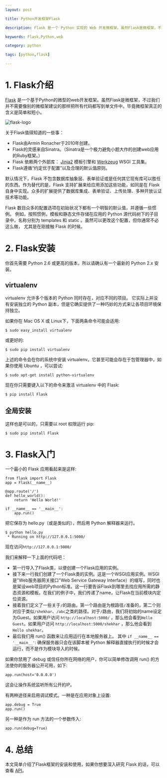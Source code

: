 ```yaml
---
layout: post

title: Python开发框架Flask

description: Flask 是一个 Python 实现的 Web 开发微框架。虽然Flask是微框架，不过我们并不需要像别的微框架建议的那样把所有代码都写到单文件中。毕竟微框架真正的含义是简单和短小。

keywords: Flask,Python,web

category: python

tags: [python,flask]

---
```


# 1. Flask介绍

[Flask](http://flask.pocoo.org/) 是一个基于Python的微型的web开发框架。虽然Flask是微框架，不过我们并不需要像别的微框架建议的那样把所有代码都写到单文件中。毕竟微框架真正的含义是简单和短小。

![flask-logo](http://flask.pocoo.org/static/logo.png)

关于Flask值得知道的一些事：

- Flask由Armin Ronacher于2010年创建。
- Flask的灵感来自Sinatra。（Sinatra是一个极力避免小题大作的创建web应用的Ruby框架。）
- Flask 依赖两个外部库： [Jinja2](http://jinja.pocoo.org/2/) 模板引擎和 [Werkzeug](http://werkzeug.pocoo.org/) WSGI 工具集。
- Flask遵循“约定优于配置”以及合理的默认值原则。

默认情况下，Flask 不包含数据库抽象层、表单验证或是任何其它现有库可以胜任的东西。作为替代的是，Flask 支持扩展来给应用添加这些功能，如同是在 Flask 自身中实现。众多的扩展提供了数据库集成、表单验证、上传处理、多种开放认证技术等功能。

Flask 数目众多的配置选项在初始状况下都有一个明智的默认值，并遵循一些惯例。 例如，按照惯例，模板和静态文件存储在应用的 Python 源代码树下的子目录中，名称分别为 templates 和 static 。虽然可以更改这个配置，但你通常不必这么做， 尤其是在刚接触 Flask 的时候。

# 2. Flask安装

你首先需要 Python 2.6 或更高的版本，所以请确认有一个最新的 Python 2.x 安装。

## virtualenv

virtualenv 允许多个版本的 Python 同时存在，对应不同的项目。 它实际上并没有安装独立的 Python 副本，但是它确实提供了一种巧妙的方式来让各项目环境保持独立。

如果你在 Mac OS X 或 Linux下，下面两条命令可能会适用:

```
$ sudo easy_install virtualenv
```

或更好的:

```
$ sudo pip install virtualenv
```

上述的命令会在你的系统中安装 virtualenv。它甚至可能会存在于包管理器中，如果你使用 Ubuntu ，可以尝试:

```
$ sudo apt-get install python-virtualenv
```

现在你只需要键入以下的命令来激活 virtualenv 中的 Flask:

```
$ pip install Flask
```

## 全局安装

这样也是可以的，只需要以 root 权限运行 pip:

```
$ sudo pip install Flask
```

# 3. Flask入门

一个最小的 Flask 应用看起来是这样:

```
from flask import Flask
app = Flask(__name__)

@app.route('/')
def hello_world():
    return 'Hello World!'

if __name__ == '__main__':
    app.run()
```

把它保存为 hello.py（或是类似的），然后用 Python 解释器来运行。

```
$ python hello.py
 * Running on http://127.0.0.1:5000/
```

现在访问`http://127.0.0.1:5000/`

我们来解释一下上面的代码吧：

- 第一行导入了Flask类，以便创建一个Flask应用的实例。
- 接下来一行我们创建了一个Flask类的实例。这是一个WSGI应用实例。WSGI是"Web服务器网关接口"Web Service Gateway Interface）的缩写，同时也是架设web项目的Python标准。这一行要告诉Flask到哪里去找应用所需的静态资源和模板。在我们的例子中，我们传递了name，让Flask在当前模块内定位资源。
- 接着我们定义了一些关于`/`的路由。第一个路由是为根路径`/`准备的，第二个则对应于类似`/shekhar`、`/abc`之类的路径。对于`/`路由，我们将初始的name设定为Guest。如果用户访问 `http://localhost:5000/` ，那么他会看到`Hello Guest`。如果用户访问 `http://localhost:5000/shekhar` ，那么他会看到 `Hello shekhar`。
- 最后我们用 run() 函数来让应用运行在本地服务器上。 其中 `if __name__ == '__main__'`: 确保服务器只会在该脚本被 Python 解释器直接执行的时候才会运行，而不是作为模块导入的时候。

如果你禁用了 debug 或信任你所在网络的用户，你可以简单修改调用 run() 的方法使你的服务器公开可用，如下:

```
app.run(host='0.0.0.0')
```

这会让操作系统监听所有公开的IP。

有两种途径来启用调试模式。一种是在应用对象上设置:

```
app.debug = True
app.run()
```

另一种是作为 run 方法的一个参数传入:

```
app.run(debug=True)
```

# 4. 总结

本文简单介绍了Flask框架的安装和使用，如果你想要深入研究 Flask 的话，可以查看 [API](http://www.pythondoc.com/flask/api.html#api)。 